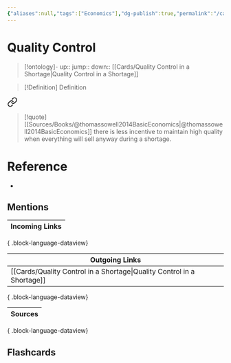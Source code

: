 ```yaml
---
{"aliases":null,"tags":["Economics"],"dg-publish":true,"permalink":"/cards/quality-control/","dgPassFrontmatter":true}
---
```


# Quality Control

> [!ontology]-
> up:: 
> jump:: 
> down:: [[Cards/Quality Control in a Shortage\|Quality Control in a Shortage]]

> [!Definition] Definition


<div class="transclusion internal-embed is-loaded"><a class="markdown-embed-link" href="/cards/quality-control-in-a-shortage/#dc6ed1" aria-label="Open link"><svg xmlns="http://www.w3.org/2000/svg" width="24" height="24" viewBox="0 0 24 24" fill="none" stroke="currentColor" stroke-width="2" stroke-linecap="round" stroke-linejoin="round" class="svg-icon lucide-link"><path d="M10 13a5 5 0 0 0 7.54.54l3-3a5 5 0 0 0-7.07-7.07l-1.72 1.71"></path><path d="M14 11a5 5 0 0 0-7.54-.54l-3 3a5 5 0 0 0 7.07 7.07l1.71-1.71"></path></svg></a><div class="markdown-embed">



> [!quote] [[Sources/Books/@thomassowell2014BasicEconomics\|@thomassowell2014BasicEconomics]]
> there is less incentive to  maintain high quality when everything will sell anyway during a  shortage.

</div></div>


# Reference

- 

## Mentions

| Incoming Links |
| -------------- |

{ .block-language-dataview}

| Outgoing Links                                                            |
| ------------------------------------------------------------------------- |
| [[Cards/Quality Control in a Shortage\|Quality Control in a Shortage]] |

{ .block-language-dataview}

| Sources |
| ------- |

{ .block-language-dataview}

## Flashcards